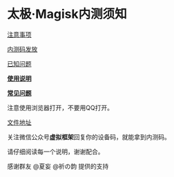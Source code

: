 # 太极·Magisk内测须知

[注意事项](https://github.com/tiann/EXposed/wiki/%E5%87%86%E5%A4%87%E4%BA%8B%E9%A1%B9)

[内测码发放](https://github.com/tiann/EXposed/wiki/%E5%86%85%E6%B5%8B%E7%A0%81%E5%8F%91%E6%94%BE)

[已知问题](https://github.com/tiann/EXposed/wiki/%E6%B3%A8%E6%84%8F%E4%BA%8B%E9%A1%B9%E5%92%8C%E5%B7%B2%E7%9F%A5%E9%97%AE%E9%A2%98)

[**使用说明**](https://github.com/tiann/EXposed/wiki/%E5%A6%82%E4%BD%95%E4%BD%BF%E7%94%A8)

[**常见问题**](https://github.com/tiann/EXposed/wiki/%E5%B8%B8%E8%A7%81%E9%97%AE%E9%A2%98)

注意使用浏览器打开，不要用QQ打开。

[文件地址](https://www.lanzous.com/b567813)

关注微信公众号**虚拟框架**回复你的设备码，就能拿到内测码。

请仔细阅读每一个说明，谢谢配合。

感谢群友 @夏妄 @祈の韵 提供的支持